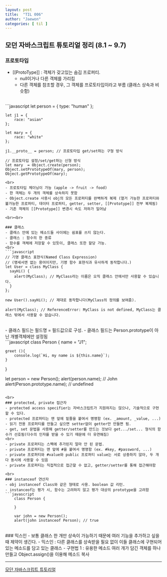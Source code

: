 ```yaml
---
layout: post
title:  "TIL 006"
author: "Jaewon"
categories: [ til ]
---
```



## 모던 자바스크립트 튜토리얼 정리 (8.1 ~ 9.7)

### 프로토타입
- [[ProtoType]] : 객체가 갖고있는 숨김 프로퍼티.
    - null이거나 다른 객체를 가리킴
    - 다른 객체를 참조할 경우, 그 객체를 프로토타입이라고 부름 (클래스 상속과 비슷함)
    
<br>
```javascript
    let person = {
        type: "human"
    };

    let j1 = {
        race: "asian"
    };

    let mary = {
        race: "white"
    };

    j1.__proto__ = person; // 프로토타입 get/set하는 구형 방식

    // 프로토타입 설정/set/get하는 신형 방식
    let mary  = Object.create(person); 
    Object.setPrototypeOf(mary, person);
    Object.getPrototypeOf(mary);
```
<br>
- 프로토타입 체이닝이 가능 (apple -> fruit -> food)
- 한 객체는 두 개의 객체를 상속하지 못함
- Object.create 사용시 obj의 모든 프로퍼티를 완벽하게 복제 (열거 가능한 프로퍼티와 불가능한 프로퍼티, 데이터 프로퍼티, getter, setter, [[Prototype]] 전부 복제됨)
- 기존 객체의 [[Prototype]] 변경시 속도 저하가 일어남

<br><br>

### 클래스
- 클래스 안에 있는 메소드들 사이에는 쉼표를 쓰지 않는다.
- 클래스 : 함수의 한 종류
- 함수를 객체에 저장할 수 있듯이, 클래스 또한 할당 가능.
<br>
```javascript
// 기명 클래스 표현식(Named Class Expression)
// (명세서엔 없는 용어이지만, 기명 함수 표현식과 유사하게 동작합니다.)
let User = class MyClass {
  sayHi() {
    alert(MyClass); // MyClass라는 이름은 오직 클래스 안에서만 사용할 수 있습니다.
  }
};

new User().sayHi(); // 제대로 동작합니다(MyClass의 정의를 보여줌).

alert(MyClass); // ReferenceError: MyClass is not defined, MyClass는 클래스 밖에서 사용할 수 없습니다.
```
<br>
- 클래스 필드는 필드명 = 필드값으로 구성.
- 클래스 필드는 Person.prototype이 아닌 개별객체에만 설정됨
<br>
```javascript
class Person {
    name = "J1";

    greet (){
        console.log(`Hi, my name is ${this.name}`);
    }
}


let person = new Person();
alert(person.name); // John
alert(Person.prototype.name); // undefined
```

<br>
### protected, private 접근자
- protected access specifier는 자바스크립트가 지원하지는 않으나, 기술적으로 구현할 수 있다.
- protected 프로퍼티는 맨 앞에 밑줄을 붙여서 명명함 (ex. _amount, _value, ...)
- 읽기 전용 프로퍼티를 만들고 싶으면 setter없이 getter만 만들면 됨.
- get, set 문법을 사용해 getter/setter를 만드는 것보다 get.../set... 형식의 함수가 선호됨(다수의 인자를 받을 수 있기 때문에 더 유연해짐)
<br>
- private 프로퍼티는 스펙에 추가된지 얼마 안 된 문법.
- private 프로퍼티는 맨 앞에 #을 붙여서 명명함 (ex. #key, #password, ...)
- private 프로퍼티와 #value와 public 프로퍼티 value는 서로 상충하지 않아, 두 개 다 동시에 사용할 수 있음
- private 프로퍼티는 직접적으로 접근할 수 없고, getter/setter를 통해 접근해야함

<br>
### instanceof 연산자
- obj instanceof Class와 같은 형태로 사용. boolean 값 리턴. 
- instanceof는 평가 시, 함수는 고려하지 않고 평가 대상의 prototype을 고려함
```javascript
    class Person {

    }

    var john = new Person();
    alert(john instanceof Person); // true
```

<br>
### 믹스인
- 보통 클래스 한 개만 상속이 가능하기 때문에 여러 기능을 추가하고 싶을 때 제약이 생긴다.
- 믹스인 : 다른 클래스를 상속받을 필요 없이 이들 클래스에 구현되어있는 메소드를 담고 있는 클래스
- 구현법 1 : 유용한 메소드 여러 개가 담긴 객체를 하나 만들고 Object.assign()을 이용해 메소드 복사


_________________


[모던 자바스크립트 튜토리얼](https://ko.javascript.info/)